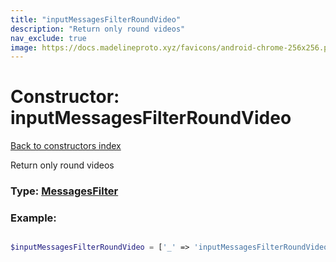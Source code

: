 ```yaml
---
title: "inputMessagesFilterRoundVideo"
description: "Return only round videos"
nav_exclude: true
image: https://docs.madelineproto.xyz/favicons/android-chrome-256x256.png
---
```

# Constructor: inputMessagesFilterRoundVideo  
[Back to constructors index](/API_docs/constructors/index.html)



Return only round videos




### Type: [MessagesFilter](/API_docs/types/MessagesFilter.html)


### Example:

```php

$inputMessagesFilterRoundVideo = ['_' => 'inputMessagesFilterRoundVideo'];
```  
